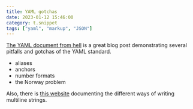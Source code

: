 ```yaml
---
title: YAML gotchas
date: 2023-01-12 15:46:00
category: t.snippet
tags: ["yaml", "markup", "JSON"]
---
```


[The YAML document from hell](https://ruudvanasseldonk.com/2023/01/11/the-yaml-document-from-hell)
is a great blog post demonstrating several pitfalls and gotchas of the YAML standard.

- aliases
- anchors
- number formats
- the Norway problem

Also, there is [this website](https://yaml-multiline.info/) documenting the different ways of writing
multiline strings.
